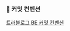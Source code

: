 ### 📜 커밋 컨벤션
[트러블로그 BE 커밋 컨벤션](https://wary-hockey-4ec.notion.site/1cc5424182c7804fb249f2f4963eb4c6?source=copy_link)